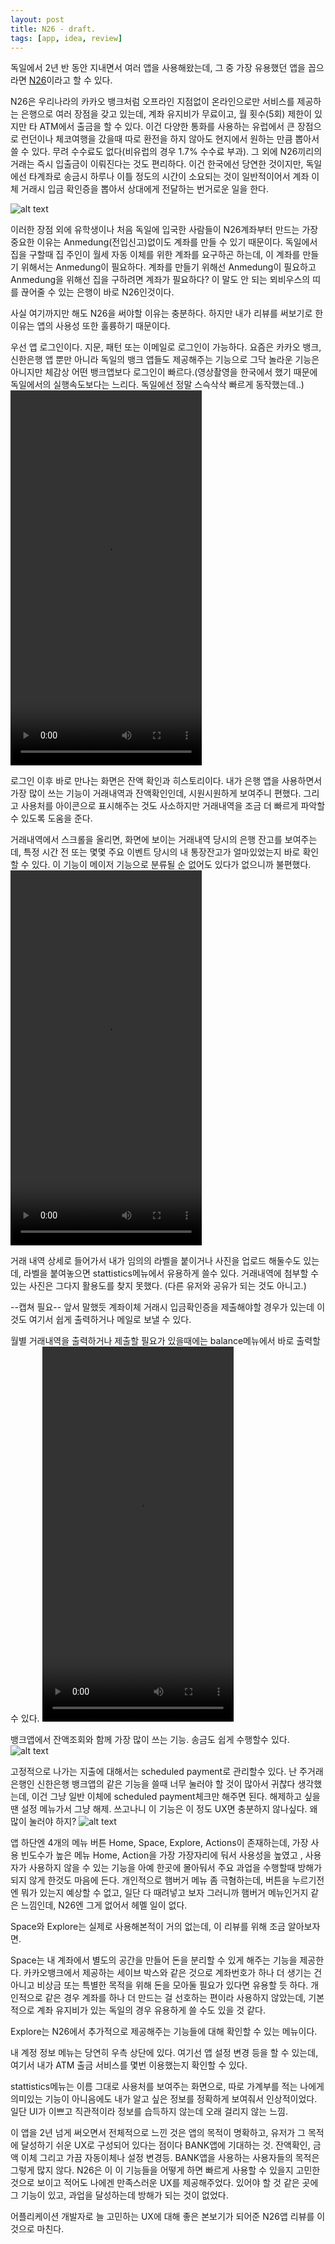 ```yaml
---
layout: post
title: N26 - draft.
tags: [app, idea, review]
---
```

독일에서 2년 반 동안 지내면서 여러 앱을 사용해왔는데, 그 중 가장 유용했던 앱을 꼽으라면 [N26](https://n26.com/en-eu)이라고 할 수 있다.

N26은 우리나라의 카카오 뱅크처럼 오프라인 지점없이 온라인으로만 서비스를 제공하는 은행으로 여러 장점을 갖고 있는데, 계좌 유지비가 무료이고, 월 횟수(5회) 제한이 있지만 타 ATM에서 출금을 할 수 있다. 이건 다양한 통화를 사용하는 유럽에서 큰 장점으로 런던이나 체코여행을 갔을때 따로 환전을 하지 않아도 현지에서 원하는 만큼 뽑아서 쓸 수 있다. 무려 수수료도 없다(비유럽의 경우 1.7% 수수료 부과). 그 외에 N26끼리의 거래는 즉시 입출금이 이뤄진다는 것도 편리하다. 이건 한국에선 당연한 것이지만, 독일에선 타계좌로 송금시 하루나 이틀 정도의 시간이 소요되는 것이 일반적이어서 계좌 이체 거래시 입금 확인증을 뽑아서 상대에게 전달하는 번거로운 일을 한다.

![alt text](https://dioong.github.io/img/posts/2020-07-16-n26_1.png "n26 benefits")

이러한 장점 외에 유학생이나 처음 독일에 입국한 사람들이 N26계좌부터 만드는 가장 중요한 이유는 Anmedung(전입신고)없이도 계좌를 만들 수 있기 때문이다. 독일에서 집을 구할때 집 주인이 월세 자동 이체를 위한 계좌를 요구하곤 하는데, 이 계좌를 만들기 위해서는 Anmedung이 필요하다. 계좌를 만들기 위해선 Anmedung이 필요하고 Anmedung을 위해선 집을 구하려면 계좌가 필요하다? 이 말도 안 되는 뫼비우스의 띠를 끊어줄 수 있는 은행이 바로 N26인것이다.

사실 여기까지만 해도 N26을 써야할 이유는 충분하다. 하지만 내가 리뷰를 써보기로 한 이유는 앱의 사용성 또한 훌륭하기 때문이다. 

우선 앱 로그인이다.  지문, 패턴 또는 이메일로 로그인이 가능하다. 요즘은 카카오 뱅크, 신한은행 앱 뿐만 아니라 독일의 뱅크 앱들도 제공해주는 기능으로 그닥 놀라운 기능은 아니지만 체감상 어떤 뱅크앱보다 로그인이 빠르다.(영상촬영을 한국에서 했기 때문에 독일에서의 실행속도보다는 느리다. 독일에선 정말 스슥삭삭 빠르게 동작했는데..) 
<video width="306" height="600" controls="controls">
  <source src="https://dioong.github.io/mp4/2020-07-16-n26_opening.mp4" type="video/mp4">
</video>

로그인 이후 바로 만나는 화면은 잔액 확인과 히스토리이다.  내가 은행 앱을 사용하면서 가장 많이 쓰는 기능이 거래내역과 잔액확인인데, 시원시원하게 보여주니 편했다. 그리고 사용처를 아이콘으로 표시해주는 것도 사소하지만 거래내역을 조금 더 빠르게 파악할 수 있도록 도움을 준다.

거래내역에서 스크롤을 올리면, 화면에 보이는 거래내역 당시의 은행 잔고를 보여주는데, 특정 시간 전 또는 몇몇 주요 이벤트 당시의 내 통장잔고가 얼마있었는지 바로 확인할 수 있다.  이 기능이 메이저 기능으로 분류될 순 없어도 있다가 없으니까 불편했다. <video width="306" height="600" controls="controls">
  <source src="https://dioong.github.io/mp4/2020-07-16-n26_scroll.mp4" type="video/mp4">
 
 거래 내역 상세로 들어가서 내가 임의의 라벨을 붙이거나 사진을 업로드 해둘수도 있는데, 라벨을 붙여놓으면 stattistics메뉴에서 유용하게 쓸수 있다. 거래내역에 첨부할 수 있는 사진은 그다지 활용도를 찾지 못했다. (다른 유저와 공유가 되는 것도 아니고.)

--캡쳐 필요--
앞서 말했듯 계좌이체 거래시 입금확인증을 제출해야할 경우가 있는데 이것도 여기서 쉽게 출력하거나 메일로 보낼 수 있다.

월별 거래내역을 출력하거나 제출할 필요가 있을때에는 balance메뉴에서 바로 출력할 수 있다.
<video width="306" height="600" controls="controls">
  <source src="https://dioong.github.io/mp4/2020-07-16-n26_balance.mp4" type="video/mp4">

뱅크앱에서 잔액조회와 함께 가장 많이 쓰는 기능. 송금도 쉽게 수행할수 있다.
![alt text](https://dioong.github.io/img/posts/2020-07-16-n26_transfer_step_.png "n26 benefits") 

고정적으로 나가는 지출에 대해서는 scheduled payment로 관리할수 있다. 난 주거래 은행인 신한은행 뱅크앱의 같은 기능을 쓸때 너무 눌러야 할 것이 많아서 귀찮다 생각했는데, 이건 그냥 일반 이체에 scheduled payment체크만 해주면 된다. 해제하고 싶을땐  설정 메뉴가서 그냥 해제. 쓰고나니 이 기능은 이 정도 UX면 충분하지 않나싶다. 왜 많이 눌러야 하지?
![alt text](https://dioong.github.io/img/posts/2020-07-16-n26_transfer_scheduled.png "n26 benefits")

앱 하단엔 4개의 메뉴 버튼 Home, Space, Explore, Actions이 존재하는데, 가장 사용 빈도수가 높은 메뉴 Home, Action을 가장 가장자리에 둬서 사용성을 높였고 , 사용자가 사용하지 않을 수 있는 기능을 아예 한곳에 몰아둬서 주요 과업을 수행할때 방해가 되지 않게 한것도 마음에 든다. 개인적으로 햄버거 메뉴 좀 극혐하는데, 버튼을 누르기전엔 뭐가 있는지 예상할 수 없고, 일단 다 때려넣고 보자 그러니까 햄버거 메뉴인거지 같은 느낌인데, N26엔 그게 없어서 헤멜 일이 없다.

Space와 Explore는 실제로 사용해본적이 거의 없는데, 이 리뷰를 위해 조금 알아보자면.

Space는 내 계좌에서 별도의 공간을 만들어 돈을 분리할 수 있게 해주는 기능을 제공한다. 카카오뱅크에서 제공하는 세이브 박스와 같은 것으로 계좌번호가 하나 더 생기는 건 아니고 비상금 또는 특별한 목적을 위해 돈을 모아둘 필요가 있다면 유용할 듯 하다. 개인적으로 같은 경우 계좌를 하나 더 만드는 걸 선호하는 편이라 사용하지 않았는데, 기본적으로 계좌 유지비가 있는 독일의 경우 유용하게 쓸 수도 있을 것 같다.

Explore는 N26에서 추가적으로 제공해주는 기능들에 대해 확인할 수 있는 메뉴이다. 


내 계정 정보 메뉴는 당연히 우측 상단에 있다. 여기선 앱 설정 변경 등을 할 수 있는데,  여기서 내가 ATM 출금 서비스를 몇번 이용했는지 확인할 수 있다. 

stattistics메뉴는 이름 그대로 사용처를 보여주는 화면으로, 따로 가계부를 적는 나에게 의미있는 기능이 아니음에도 내가 알고 싶은 정보를 정확하게 보여줘서 인상적이었다. 일단 UI가 이쁘고 직관적이라 정보를 습득하지 않는데 오래 걸리지 않는 느낌. 

이 앱을 2년 넘게 써오면서 전체적으로 느낀 것은 앱의 목적이 명확하고, 유저가 그 목적에 달성하기 쉬운 UX로 구성되어 있다는 점이다 BANK앱에 기대하는 것. 잔액확인, 금액 이체 그리고 가끔 자동이체나 설정 변경등. BANK앱을 사용하는 사용자들의 목적은 그렇게 많지 않다. N26은 이 이 기능들을 어떻게 하면 빠르게 사용할 수 있을지 고민한 것으로 보이고 적어도 나에겐 만족스러운 UX를 제공해주었다. 있어야 할 것 같은 곳에 그 기능이 있고, 과업을 달성하는데 방해가 되는 것이 없었다.

어플리케이션 개발자로 늘 고민하는 UX에 대해 좋은 본보기가 되어준  N26앱 리뷰를 이것으로 마친다.